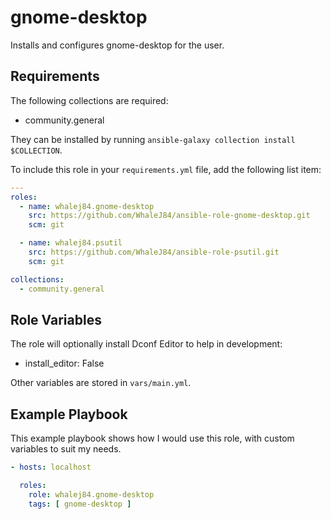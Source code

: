 gnome-desktop
=========

Installs and configures gnome-desktop for the user.

Requirements
------------

The following collections are required:

- community.general

They can be installed by running `ansible-galaxy collection install $COLLECTION`.

To include this role in your `requirements.yml` file, add the following list item:

```yaml
---
roles:
  - name: whalej84.gnome-desktop
    src: https://github.com/WhaleJ84/ansible-role-gnome-desktop.git
    scm: git

  - name: whalej84.psutil
    src: https://github.com/WhaleJ84/ansible-role-psutil.git
    scm: git

collections:
  - community.general
```

Role Variables
--------------

The role will optionally install Dconf Editor to help in development:

- install\_editor: False

Other variables are stored in `vars/main.yml`.

Example Playbook
----------------

This example playbook shows how I would use this role, with custom variables to suit my needs.

```yaml
- hosts: localhost

  roles:
    role: whalej84.gnome-desktop
    tags: [ gnome-desktop ]
```

